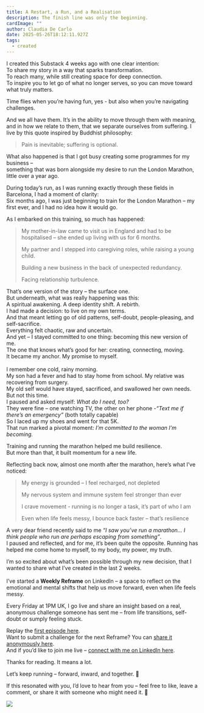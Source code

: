 ```yaml
---
title: A Restart, a Run, and a Realisation
description: The finish line was only the beginning.
cardImage: ""
author: Claudia De Carlo
date: 2025-05-26T18:12:11.927Z
tags:
  - created
---
```

I created this Substack 4 weeks ago with one clear intention:\
To share my story in a way that sparks transformation.\
To reach many, while still creating space for deep connection.\
To inspire you to let go of what no longer serves, so you can move toward what truly matters.

Time flies when you’re having fun, yes - but also when you’re navigating challenges.

And we all have them. It’s in the ability to move through them with meaning, and in how we relate to them, that we separate ourselves from suffering. I live by this quote inspired by Buddhist philosophy:

> Pain is inevitable; suffering is optional.

What also happened is that I got busy creating some programmes for my business –\
something that was born alongside my desire to run the London Marathon, little over a year ago.

During today’s run, as I was running exactly through these fields in Barcelona, I had a moment of clarity:\
Six months ago, I was just beginning to train for the London Marathon – my first ever, and I had no idea how it would go.

As I embarked on this training, so much has happened:

> My mother-in-law came to visit us in England and had to be hospitalised – she ended up living with us for 6 months.
>
> My partner and I stepped into caregiving roles, while raising a young child.
>
> Building a new business in the back of unexpected redundancy.
>
> Facing relationship turbulence.

That’s one version of the story – the surface one.\
But underneath, what was really happening was this:\
A spiritual awakening. A deep identity shift. A rebirth.\
I had made a decision: to live on my own terms.\
And that meant letting go of old patterns, self-doubt, people-pleasing, and self-sacrifice.\
Everything felt chaotic, raw and uncertain.\
And yet – I stayed committed to one thing: becoming this new version of me.\
The one that knows what’s good for her: creating, connecting, moving.\
It became my anchor. My promise to myself.\
\
I remember one cold, rainy morning.\
My son had a fever and had to stay home from school. My relative was recovering from surgery.\
My old self would have stayed, sacrificed, and swallowed her own needs.\
But not this time.\
I paused and asked myself: *What do I need, too?*\
They were fine – one watching TV, the other on her phone -*“Text me if there’s an emergency”* (both totally capable)\
So I laced up my shoes and went for that 5K.\
That run marked a pivotal moment: *I’m committed to the woman I’m becoming.*

Training and running the marathon helped me build resilience.\
But more than that, it built momentum for a new life.

Reflecting back now, almost one month after the marathon, here’s what I’ve noticed:

> My energy is grounded – I feel recharged, not depleted
>
> My nervous system and immune system feel stronger than ever
>
> I crave movement - running is no longer a task, it’s part of who I am
>
> Even when life feels messy, I bounce back faster – that’s resilience

A very dear friend recently said to me *“I saw you’ve run a marathon… I think people who run are perhaps escaping from something”*.\
I paused and reflected, and for me, it’s been quite the opposite. Running has helped me come home to myself, to my body, my power, my truth.

I’m so excited about what’s been possible through my new decision, that I wanted to share what I’ve created in the last 2 weeks.\
\
I’ve started a **Weekly Reframe** on LinkedIn – a space to reflect on the emotional and mental shifts that help us move forward, even when life feels messy.

Every Friday at 1PM UK, I go live and share an insight based on a real, anonymous challenge someone has sent me – from life transitions, self-doubt or sumply feeling stuck.

Replay the [first episode here](https://lnkd.in/eFTfdqhY).\
Want to submit a challenge for the next Reframe? You can [share it anonymously here](https://docs.google.com/forms/d/e/1FAIpQLScn12WMqpxSwN4Yebm-DJ4xJyZjD-Hj6NzjBErMgHpaEd6Blg/viewform).\
And if you’d like to join me live – [connect with me on LinkedIn here](https://www.linkedin.com/in/claudiadecarlo/).

Thanks for reading. It means a lot.

Let’s keep running – forward, inward, and together. 🌱

If this resonated with you, I’d love to hear from you – feel free to like, leave a comment, or share it with someone who might need it. 🌱

![](/static/img/16c64063-de8f-45e5-a87e-8f8869c78f6e_3088x2316.webp)